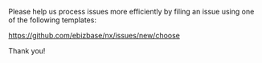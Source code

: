 <!-- trunk-ignore-all(markdownlint/MD041) -->
Please help us process issues more efficiently by filing an
issue using one of the following templates:

<https://github.com/ebizbase/nx/issues/new/choose>

Thank you!
